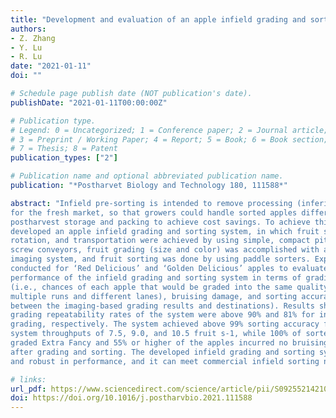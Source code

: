 ```yaml
---
title: "Development and evaluation of an apple infield grading and sorting system"
authors:
- Z. Zhang
- Y. Lu
- R. Lu
date: "2021-01-11"
doi: ""

# Schedule page publish date (NOT publication's date).
publishDate: "2021-01-11T00:00:00Z"

# Publication type.
# Legend: 0 = Uncategorized; 1 = Conference paper; 2 = Journal article;
# 3 = Preprint / Working Paper; 4 = Report; 5 = Book; 6 = Book section;
# 7 = Thesis; 8 = Patent
publication_types: ["2"]

# Publication name and optional abbreviated publication name.
publication: "*Postharvet Biology and Technology 180, 111588*"

abstract: "Infield pre-sorting is intended to remove processing (inferior) fruit that are not suitable
for the fresh market, so that growers could handle sorted apples differentially in
postharvest storage and packing to achieve cost savings. To achieve this goal, we
developed an apple infield grading and sorting system, in which fruit singulation,
rotation, and transportation were achieved by using simple, compact pitch-variable
screw conveyors, fruit grading (size and color) was accomplished with a low-cost
imaging system, and fruit sorting was done by using paddle sorters. Experiments were
conducted for ‘Red Delicious’ and ‘Golden Delicious’ apples to evaluate the overall
performance of the infield grading and sorting system in terms of grading repeatability
(i.e., chances of each apple that would be graded into the same quality grade in
multiple runs and different lanes), bruising damage, and sorting accuracy (consistency
between the imaging-based grading results and destinations). Results showed that the
grading repeatability rates of the system were above 90% and 81% for intra- and interlane
grading, respectively. The system achieved above 99% sorting accuracy for the
system throughputs of 7.5, 9.0, and 10.5 fruit s-1, while 100% of sorted apples were
graded Extra Fancy and 55% or higher of the apples incurred no bruising damage at all
after grading and sorting. The developed infield grading and sorting system is compact
and robust in performance, and it can meet commercial infield sorting needs."

# links:
url_pdf: https://www.sciencedirect.com/science/article/pii/S0925521421001277
doi: https://doi.org/10.1016/j.postharvbio.2021.111588
---
```

